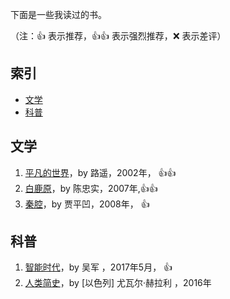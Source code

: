 下面是一些我读过的书。

（注：:+1: 表示推荐，:+1::+1: 表示强烈推荐，:x: 表示差评）

## 索引

- [文学](#文学)
- [科普](#科普)


## 文学

1. [平凡的世界](https://book.douban.com/subject/24380577/)，by 路遥，2002年， :+1::+1: 
1. [白鹿原](https://book.douban.com/subject/6861664/)，by 陈忠实，2007年,:+1::+1: 
1. [秦腔](https://book.douban.com/subject/3641661/)，by 贾平凹，2008年， :+1:

## 科普

1. [智能时代](https://book.douban.com/subject/26838557/)，by 吴军 ，2017年5月， :+1:
1. [人类简史](https://book.douban.com/subject/25985021/)，by [以色列] 尤瓦尔·赫拉利 ，2016年
